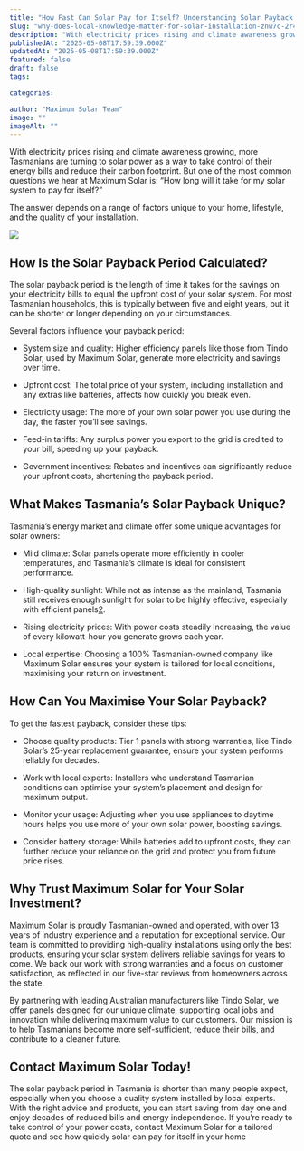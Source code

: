 ```yaml
---
title: "How Fast Can Solar Pay for Itself? Understanding Solar Payback Periods in Tasmania"
slug: "why-does-local-knowledge-matter-for-solar-installation-znw7c-2r4tk-ngz44-efjxg"
description: "With electricity prices rising and climate awareness growing, more Tasmanians are turning to solar power as a way to take control of their energy bills and redu"
publishedAt: "2025-05-08T17:59:39.000Z"
updatedAt: "2025-05-08T17:59:39.000Z"
featured: false
draft: false
tags:

categories:

author: "Maximum Solar Team"
image: ""
imageAlt: ""
---
```


With electricity prices rising and climate awareness growing, more Tasmanians are turning to solar power as a way to take control of their energy bills and reduce their carbon footprint. But one of the most common questions we hear at Maximum Solar is: “How long will it take for my solar system to pay for itself?”

The answer depends on a range of factors unique to your home, lifestyle, and the quality of your installation.

![](/images/blog/image-4.jpg)

## **How Is the Solar Payback Period Calculated?**

The solar payback period is the length of time it takes for the savings on your electricity bills to equal the upfront cost of your solar system. For most Tasmanian households, this is typically between five and eight years, but it can be shorter or longer depending on your circumstances.

Several factors influence your payback period:

*   System size and quality: Higher efficiency panels like those from Tindo Solar, used by Maximum Solar, generate more electricity and savings over time.
    
*   Upfront cost: The total price of your system, including installation and any extras like batteries, affects how quickly you break even.
    
*   Electricity usage: The more of your own solar power you use during the day, the faster you’ll see savings.
    
*   Feed-in tariffs: Any surplus power you export to the grid is credited to your bill, speeding up your payback.
    
*   Government incentives: Rebates and incentives can significantly reduce your upfront costs, shortening the payback period.
    

## **What Makes Tasmania’s Solar Payback Unique?**

Tasmania’s energy market and climate offer some unique advantages for solar owners:

*   Mild climate: Solar panels operate more efficiently in cooler temperatures, and Tasmania’s climate is ideal for consistent performance.
    
*   High-quality sunlight: While not as intense as the mainland, Tasmania still receives enough sunlight for solar to be highly effective, especially with efficient panels[2](https://www.maximumsolar.com.au/).
    
*   Rising electricity prices: With power costs steadily increasing, the value of every kilowatt-hour you generate grows each year.
    
*   Local expertise: Choosing a 100% Tasmanian-owned company like Maximum Solar ensures your system is tailored for local conditions, maximising your return on investment.
    

## **How Can You Maximise Your Solar Payback?**

To get the fastest payback, consider these tips:

*   Choose quality products: Tier 1 panels with strong warranties, like Tindo Solar’s 25-year replacement guarantee, ensure your system performs reliably for decades.
    
*   Work with local experts: Installers who understand Tasmanian conditions can optimise your system’s placement and design for maximum output.
    
*   Monitor your usage: Adjusting when you use appliances to daytime hours helps you use more of your own solar power, boosting savings.
    
*   Consider battery storage: While batteries add to upfront costs, they can further reduce your reliance on the grid and protect you from future price rises.
    

## **Why Trust Maximum Solar for Your Solar Investment?**

Maximum Solar is proudly Tasmanian-owned and operated, with over 13 years of industry experience and a reputation for exceptional service. Our team is committed to providing high-quality installations using only the best products, ensuring your solar system delivers reliable savings for years to come. We back our work with strong warranties and a focus on customer satisfaction, as reflected in our five-star reviews from homeowners across the state.  

By partnering with leading Australian manufacturers like Tindo Solar, we offer panels designed for our unique climate, supporting local jobs and innovation while delivering maximum value to our customers. Our mission is to help Tasmanians become more self-sufficient, reduce their bills, and contribute to a cleaner future.

## **Contact Maximum Solar Today!**

The solar payback period in Tasmania is shorter than many people expect, especially when you choose a quality system installed by local experts. With the right advice and products, you can start saving from day one and enjoy decades of reduced bills and energy independence. If you’re ready to take control of your power costs, contact Maximum Solar for a tailored quote and see how quickly solar can pay for itself in your home

